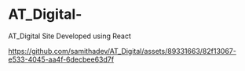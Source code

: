 # AT_Digital-
AT_Digital Site Developed using React

https://github.com/samithadev/AT_Digital/assets/89331663/82f13067-e533-4045-aa4f-6decbee63d7f
